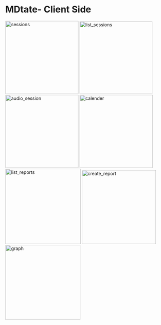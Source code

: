 # MDtate- Client Side


<img width="227" alt="sessions" src="https://github.com/lirongr1996/MDtate-Client/assets/81233165/6544ac8b-f09b-48f3-b652-2495fe0a689c">

<img width="226" alt="list_sessions" src="https://github.com/lirongr1996/MDtate-Client/assets/81233165/1e73dc2b-c423-46e4-99c2-3aa598e08d28">

<img width="227" alt="audio_session" src="https://github.com/lirongr1996/MDtate-Client/assets/81233165/f56e87d1-1539-4cb5-bc35-4aac9f1ffbf5">

<img width="227" alt="calender" src="https://github.com/lirongr1996/MDtate-Client/assets/81233165/496beebf-c298-4b6b-8a54-d27ad23b40aa">

<img width="234" alt="list_reports" src="https://github.com/lirongr1996/MDtate-Client/assets/81233165/5af9fd0b-02e0-48cc-8b3d-d81b424feb0b">

<img width="230" alt="create_report" src="https://github.com/lirongr1996/MDtate-Client/assets/81233165/ae8cac57-1352-47ba-a3d4-8911a196c0c0">

<img width="233" alt="graph" src="https://github.com/lirongr1996/MDtate-Client/assets/81233165/da33d68a-fbb1-4614-8434-335ac6a23b3c">
